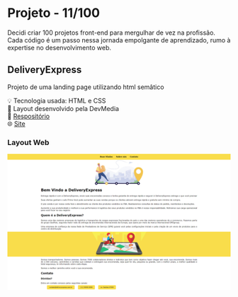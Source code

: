 # Projeto - 11/100

Decidi criar 100 projetos front-end para mergulhar de vez na profissão. Cada código é um passo nessa jornada empolgante de aprendizado, rumo à expertise no desenvolvimento web.

## DeliveryExpress

Projeto de uma landing page utilizando html semâtico

💡 Tecnologia usada: HTML e CSS <br>
📑 Layout desenvolvido pela DevMedia <br> 
📂 [Respositório](https://github.com/diego105xz/delivery-express) <br>
🌐 [Site](https://diego105xz.github.io/delivery-express/) <br>

### Layout Web
![WEB](https://github.com/diego105xz/RepositorioImg/blob/main/deliveryExpressWeb.png)

